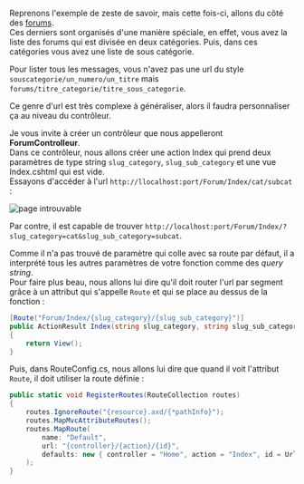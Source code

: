 Reprenons l'exemple de zeste de savoir, mais cette fois-ci, allons du côté des [forums](http://zestedesavoir.com/forums).  
Ces derniers sont organisés d'une manière spéciale, en effet, vous avez la liste des forums qui est divisée en deux catégories. Puis, dans ces catégories vous avez une liste de sous catégorie. 

Pour lister tous les messages, vous n'avez pas une url du style `souscategorie/un_numero/un_titre` mais `forums/titre_categorie/titre_sous_categorie`.

Ce genre d'url est très complexe à généraliser, alors il faudra personnaliser ça au niveau du contrôleur.

Je vous invite à créer un contrôleur que nous appelleront **ForumControlleur**.  
Dans ce contrôleur, nous allons créer une action Index qui prend deux paramètres de type string `slug_category`, `slug_sub_category` et une vue Index.cshtml qui est vide.  
Essayons d'accéder à l'url `http://llocalhost:port/Forum/Index/cat/subcat` :

![page introuvable ](/media/galleries/304/afc625eb-3fd5-44fb-8f9c-759550cc5e37.png.960x960_q85.png)

Par contre, il est capable de trouver `http://localhost:port/Forum/Index/?slug_category=cat&slug_sub_category=subcat`.

Comme il n'a pas trouvé de paramètre qui colle avec sa route par défaut, il a interprété tous les autres paramètres de votre fonction comme des *query string*.  
Pour faire plus beau, nous allons lui dire qu'il doit router l'url par segment grâce à un attribut qui s'appelle `Route` et qui se place au dessus de la fonction :
```csharp
[Route("Forum/Index/{slug_category}/{slug_sub_category}")]
public ActionResult Index(string slug_category, string slug_sub_category)
{
    return View();
}
```
Puis, dans RouteConfig.cs, nous allons lui dire que quand il voit l'attribut `Route`, il doit utiliser la route définie :
```csharp
public static void RegisterRoutes(RouteCollection routes)
{
    routes.IgnoreRoute("{resource}.axd/{*pathInfo}");
    routes.MapMvcAttributeRoutes();
    routes.MapRoute(
        name: "Default",
        url: "{controller}/{action}/{id}",
        defaults: new { controller = "Home", action = "Index", id = UrlParameter.Optional }
    );
}
```